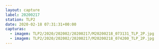 ```yaml
---
layout: capture
label: 20200217
station: TLP2
date: 2020-02-18 07:31:31+00:00
capturas:
  - imagem: TLP2/2020/202002/20200217/M20200218_073131_TLP_2P.jpg
  - imagem: TLP2/2020/202002/20200217/M20200218_074200_TLP_2P.jpg
---
```

